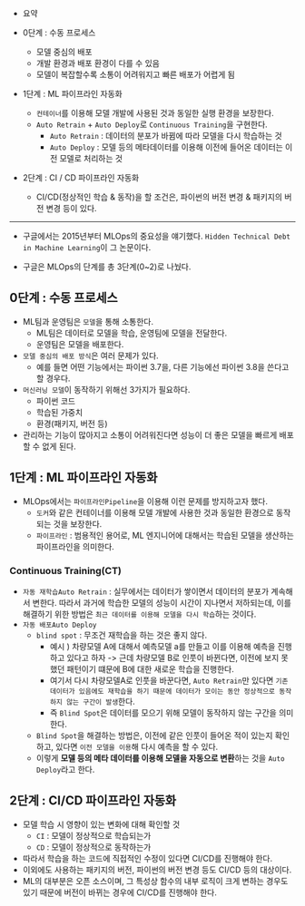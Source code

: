 - 요약
- 0단계 : 수동 프로세스
	- 모델 중심의 배포
	- 개발 환경과 배포 환경이 다를 수 있음 
	- 모델이 복잡할수록 소통이 어려워지고 빠른 배포가 어렵게 됨

-  1단계 : ML 파이프라인 자동화
	- `컨테이너`를 이용해 모델 개발에 사용된 것과 동일한 실행 환경을 보장한다.
	- `Auto Retrain` + `Auto Deploy`로 `Continuous Training`을 구현한다.
		- `Auto Retrain` : 데이터의 분포가 바뀜에 따라 모델을 다시 학습하는 것
		- `Auto Deploy` : 모델 등의 메타데이터를 이용해 이전에 들어온 데이터는 이전 모델로 처리하는 것

-  2단계 : CI / CD 파이프라인 자동화
	- CI/CD(정상적인 학습 & 동작)을 할 조건은, 파이썬의 버전 변경 & 패키지의 버전 변경 등이 있다.
-------------
- 구글에서는 2015년부터 MLOps의 중요성을 얘기했다. `Hidden Technical Debt in Machine Learning`이 그 논문이다.

- 구글은 MLOps의 단계를 총 3단계(0~2)로 나눴다.

## 0단계 : 수동 프로세스
- ML팀과 운영팀은 `모델`을 통해 소통한다.
	- ML팀은 데이터로 모델을 학습, 운영팀에 모델을 전달한다.
	- 운영팀은 모델을 배포한다.
- `모델 중심의 배포 방식`은 여러 문제가 있다.
	- 예를 들면 어떤 기능에서는 파이썬 3.7을, 다른 기능에선 파이썬 3.8을 쓴다고 할 경우다.
- `머신러닝 모델`이 동작하기 위해선 3가지가 필요하다.
	- 파이썬 코드
	- 학습된 가중치
	- 환경(패키지, 버전 등)
- 관리하는 기능이 많아지고 소통이 어려워진다면 성능이 더 좋은 모델을 빠르게 배포할 수 없게 된다.

## 1단계 : ML 파이프라인 자동화
- MLOps에서는 `파이프라인Pipeline`을 이용해 이런 문제를 방지하고자 했다.
	- `도커`와 같은 컨테이너를 이용해 모델 개발에 사용한 것과 동일한 환경으로 동작되는 것을 보장한다.
	- `파이프라인` : 범용적인 용어로, ML 엔지니어에 대해서는 학습된 모델을 생산하는 파이프라인을 의미한다.

### Continuous Training(CT)
- `자동 재학습Auto Retrain` :  실무에서는 데이터가 쌓이면서 데이터의 분포가 계속해서 변한다. 따라서 과거에 학습한 모델의 성능이 시간이 지나면서 저하되는데, 이를 해결하기 위한 방법은 `최근 데이터를 이용해 모델을 다시 학습`하는 것이다.
- `자동 배포Auto Deploy` 
	- `blind spot` : 무조건 재학습을 하는 것은 좋지 않다.
		- 예시 ) 차량모델 A에 대해서 예측모델 a를 만들고 이를 이용해 예측을 진행하고 있다고 하자 -> 근데 차량모델 B로 인풋이 바뀐다면, 이전에 보지 못했던 패턴이기 떄문에 B에 대한 새로운 학습을 진행한다. 
		- 여기서 다시 차량모델A로 인풋을 바꾼다면, `Auto Retrain`만 있다면 `기존 데이터가 있음에도 재학습을 하기 때문에 데이터가 모이는 동안 정상적으로 동작하지 않는 구간이 발생`한다.
		- 즉 `Blind Spot`은 데이터를 모으기 위해 모델이 동작하지 않는 구간을 의미한다.
	- `Blind Spot`을 해결하는 방법은, 이전에 같은 인풋이 들어온 적이 있는지 확인하고, 있다면 `이전 모델을 이용`해 다시 예측을 할 수 있다.
	- 이렇게 **모델 등의 메타 데이터를 이용해 모델을 자동으로 변환**하는 것을 `Auto Deploy`라고 한다.

## 2단계 : CI/CD 파이프라인 자동화
- 모델 학습 시 영향이 있는 변화에 대해 확인할 것
	- `CI` : 모델이 정상적으로 학습되는가
	- `CD` : 모델이 정상적으로 동작하는가
- 따라서 학습을 하는 코드에 직접적인 수정이 있다면 CI/CD를 진행해야 한다.
- 이외에도 사용하는 패키지의 버전, 파이썬의 버전 변경 등도 CI/CD 등의 대상이다. 
- ML의 대부분은 오픈 소스이며, 그 특성상 함수의 내부 로직이 크게 변하는 경우도 있기 때문에 버전이 바뀌는 경우에 CI/CD를 진행해야 한다.